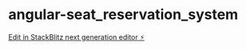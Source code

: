 # angular-seat_reservation_system

[Edit in StackBlitz next generation editor ⚡️](https://stackblitz.com/~/github.com/dveersingh000/angular-seat_reservation_system)
